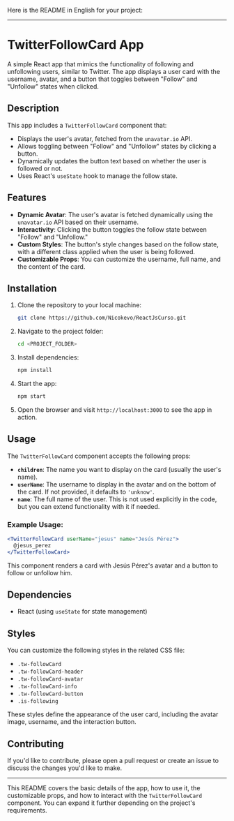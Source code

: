Here is the README in English for your project:

---

# TwitterFollowCard App

A simple React app that mimics the functionality of following and unfollowing users, similar to Twitter. The app displays a user card with the username, avatar, and a button that toggles between "Follow" and "Unfollow" states when clicked.

## Description

This app includes a `TwitterFollowCard` component that:

- Displays the user's avatar, fetched from the `unavatar.io` API.
- Allows toggling between "Follow" and "Unfollow" states by clicking a button.
- Dynamically updates the button text based on whether the user is followed or not.
- Uses React's `useState` hook to manage the follow state.

## Features

- **Dynamic Avatar**: The user's avatar is fetched dynamically using the `unavatar.io` API based on their username.
- **Interactivity**: Clicking the button toggles the follow state between "Follow" and "Unfollow."
- **Custom Styles**: The button's style changes based on the follow state, with a different class applied when the user is being followed.
- **Customizable Props**: You can customize the username, full name, and the content of the card.

## Installation

1. Clone the repository to your local machine:

   ```bash
   git clone https://github.com/Nicokevo/ReactJsCurso.git
   ```

2. Navigate to the project folder:

   ```bash
   cd <PROJECT_FOLDER>
   ```

3. Install dependencies:

   ```bash
   npm install
   ```

4. Start the app:

   ```bash
   npm start
   ```

5. Open the browser and visit `http://localhost:3000` to see the app in action.

## Usage

The `TwitterFollowCard` component accepts the following props:

- **`children`**: The name you want to display on the card (usually the user's name).
- **`userName`**: The username to display in the avatar and on the bottom of the card. If not provided, it defaults to `'unknow'`.
- **`name`**: The full name of the user. This is not used explicitly in the code, but you can extend functionality with it if needed.

### Example Usage:

```jsx
<TwitterFollowCard userName="jesus" name="Jesús Pérez">
  @jesus_perez
</TwitterFollowCard>
```

This component renders a card with Jesús Pérez's avatar and a button to follow or unfollow him.

## Dependencies

- React (using `useState` for state management)

## Styles

You can customize the following styles in the related CSS file:

- `.tw-followCard`
- `.tw-followCard-header`
- `.tw-followCard-avatar`
- `.tw-followCard-info`
- `.tw-followCard-button`
- `.is-following`

These styles define the appearance of the user card, including the avatar image, username, and the interaction button.

## Contributing

If you'd like to contribute, please open a pull request or create an issue to discuss the changes you'd like to make.

---

This README covers the basic details of the app, how to use it, the customizable props, and how to interact with the `TwitterFollowCard` component. You can expand it further depending on the project's requirements.
